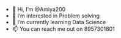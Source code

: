 - 👋 Hi, I’m @Amiya200
- 👀 I’m interested in Problem solving
- 🌱 I’m currently learning Data Science
- 📫 You can reach me out on 8957301801
<!---
Amiya200/Amiya200 is a ✨ special ✨ repository because its `README.md` (this file) appears on your GitHub profile.
You can click the Preview link to take a look at your changes.
--->
